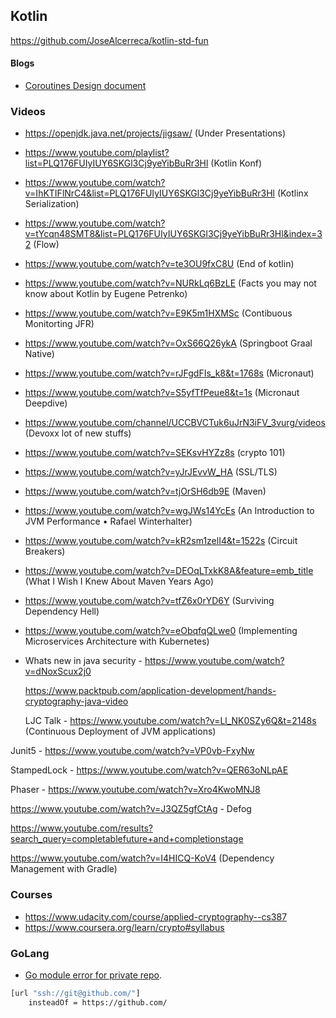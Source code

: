 ## Kotlin



https://github.com/JoseAlcerreca/kotlin-std-fun

#### Blogs

* [Coroutines Design document](https://github.com/Kotlin/KEEP/blob/master/proposals/coroutines.md) 

### Videos

* https://openjdk.java.net/projects/jigsaw/ (Under Presentations)

* https://www.youtube.com/playlist?list=PLQ176FUIyIUY6SKGl3Cj9yeYibBuRr3Hl (Kotlin Konf)

* https://www.youtube.com/watch?v=IhKTIFlNrC4&list=PLQ176FUIyIUY6SKGl3Cj9yeYibBuRr3Hl (Kotlinx Serialization)

* https://www.youtube.com/watch?v=tYcqn48SMT8&list=PLQ176FUIyIUY6SKGl3Cj9yeYibBuRr3Hl&index=32 (Flow)

* https://www.youtube.com/watch?v=te3OU9fxC8U (End of kotlin)

* https://www.youtube.com/watch?v=NURkLq6BzLE (Facts you may not know about Kotlin by Eugene Petrenko)

* https://www.youtube.com/watch?v=E9K5m1HXMSc (Contibuous Monitorting JFR)

* https://www.youtube.com/watch?v=OxS66Q26ykA (Springboot Graal Native)

* https://www.youtube.com/watch?v=rJFgdFIs_k8&t=1768s (Micronaut)

* https://www.youtube.com/watch?v=S5yfTfPeue8&t=1s (Micronaut Deepdive)

* https://www.youtube.com/channel/UCCBVCTuk6uJrN3iFV_3vurg/videos (Devoxx lot of new stuffs)

* https://www.youtube.com/watch?v=SEKsvHYZz8s (crypto 101)

* https://www.youtube.com/watch?v=yJrJEvvW_HA (SSL/TLS)

* https://www.youtube.com/watch?v=tjOrSH6db9E (Maven)

* https://www.youtube.com/watch?v=wgJWs14YcEs (An Introduction to JVM Performance • Rafael Winterhalter)

* https://www.youtube.com/watch?v=kR2sm1zelI4&t=1522s (Circuit Breakers)

* https://www.youtube.com/watch?v=DEOqLTxkK8A&feature=emb_title (What I Wish I Knew About Maven Years Ago)

* https://www.youtube.com/watch?v=tfZ6x0rYD6Y (Surviving Dependency Hell)

* https://www.youtube.com/watch?v=eObqfqQLwe0 (Implementing Microservices Architecture with Kubernetes)

* Whats new in java security - https://www.youtube.com/watch?v=dNoxScux2j0

  https://www.packtpub.com/application-development/hands-cryptography-java-video

  LJC Talk - https://www.youtube.com/watch?v=Ll_NK0SZy6Q&t=2148s (Continuous Deployment of JVM applications)

Junit5 - https://www.youtube.com/watch?v=VP0vb-FxyNw

StampedLock - https://www.youtube.com/watch?v=QER63oNLpAE

Phaser - https://www.youtube.com/watch?v=Xro4KwoMNJ8

https://www.youtube.com/watch?v=J3QZ5gfCtAg - Defog

https://www.youtube.com/results?search_query=completablefuture+and+completionstage

https://www.youtube.com/watch?v=I4HICQ-KoV4 (Dependency Management with Gradle)

### Courses

* https://www.udacity.com/course/applied-cryptography--cs387
* https://www.coursera.org/learn/crypto#syllabus





### GoLang



* [Go module error for private repo](https://golang.org/doc/faq#git_https).

```bash
[url "ssh://git@github.com/"]
	insteadOf = https://github.com/
```



